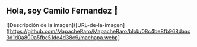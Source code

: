 ## Hola, soy Camilo Fernandez 👋
![Descripción de la imagen]([URL-de-la-imagen]([https://github.com/MapacheRaro/MapacheRaro/blob/08c4be8fb968daac3d1d0a800a5fbc51de4d38c9/machapa.webp]
  


